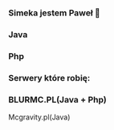 ### Simeka jestem Paweł 👋


### Java
### Php

### Serwery które robię:

### BLURMC.PL(Java + Php)
Mcgravity.pl(Java)

